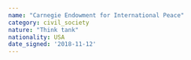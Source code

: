 ```yaml
---
name: "Carnegie Endowment for International Peace"
category: civil_society
nature: "Think tank"
nationality: USA
date_signed: '2018-11-12'
---
```

    